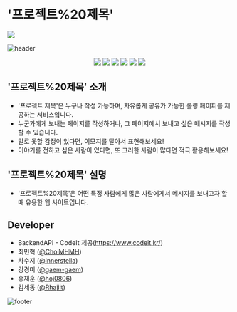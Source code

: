 # '프로젝트%20제목'

<img src="https://velog.velcdn.com/images/luna7182/post/8dd53f65-9ed3-418a-94b6-38ebcba49ed9/image.png">

![header](https://capsule-render.vercel.app/api?type=waving&&height=160&color=9013FE&text=너에게%20글%20한마디%20달아보기&fontSize=45&&&fontColor=ffe&fontAlignY=30&rotate=-1&desc=오픈형%20롤링페이퍼%20'프로젝트%20제목'&descAlign=75&descAlignY=55)

<p align="center">
<img src="https://img.shields.io/badge/react-61DAFB?style=for-the-badge&logo=react&logoColor=61DAFB&labelColor=333">
<img src="https://img.shields.io/badge/firebase-FFCA28?style=for-the-badge&logo=firebase&logoColor=FFCA28&labelColor=333">
<img src="https://img.shields.io/badge/javaScript-F7DF1E?style=for-the-badge&logo=javaScript&logoColor=F7DF1E&labelColor=333">
<img src="https://img.shields.io/badge/HTML-E34F26?style=for-the-badge&logo=HTML5&logoColor=E34F26&labelColor=333">
<img src="https://img.shields.io/badge/CSS-1572B6?style=for-the-badge&logo=CSS3&logoColor=61DAFB&labelColor=333">
<img src="https://img.shields.io/badge/styled--components-DB7093?style=for-the-badge&logo=styled-components&logoColor=DB7093&labelColor=333">
</p>

## '프로젝트%20제목' 소개

- '프로젝트 제목'은 누구나 작성 가능하며, 자유롭게 공유가 가능한 롤링 페이퍼를 제공하는 서비스입니다.
- 누군가에게 보내는 페이지를 작성하거나, 그 페이지에서 보내고 싶은 메시지를 작성할 수 있습니다.
- 말로 못할 감정이 있다면, 이모지를 달아서 표현해보세요!
- 이야기를 전하고 싶은 사람이 있다면, 또 그러한 사람이 많다면 적극 활용해보세요!

## '프로젝트%20제목' 설명

- '프로젝트%20제목'은 어떤 특정 사람에게 많은 사람에게서 메시지를 보내고자 할 때 유용한 웹 사이트입니다.

## Developer

- BackendAPI - CodeIt 제공(https://www.codeit.kr/)
- 최민혁 ([@ChoiMHMH](https://github.com/ChoiMHMH))
- 차수지 ([@innerstella](https://github.com/innerstella))
- 강경미 ([@gaem-gaem](https://github.com/gaem-gaem))
- 홍재훈 ([@hoj0806](https://github.com/hoj0806))
- 김세동 ([@Rhajiit](https://github.com/Rhajiit))

![footer](https://capsule-render.vercel.app/api?type=waving&section=footer&height=160&color=9013FE&reversal=true&text=여러분도%20한마디,%20어떠실까요?&fontSize=45&&&fontColor=ffe&fontAlignY=75&rotate=1)
